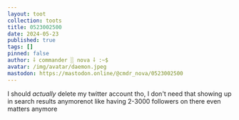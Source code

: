 ```yaml
---
layout: toot
collection: toots
title: 0523002500
date: 2024-05-23
published: true
tags: []
pinned: false
author: ⸸ commander ░ nova ⸸ :~$
avatar: /img/avatar/daemon.jpeg
mastodon: https://mastodon.online/@cmdr_nova/0523002500
---
```


I should _actually_ delete my twitter account tho, I don't need that showing up in search results anymorenot like having 2-3000 followers on there even matters anymore
